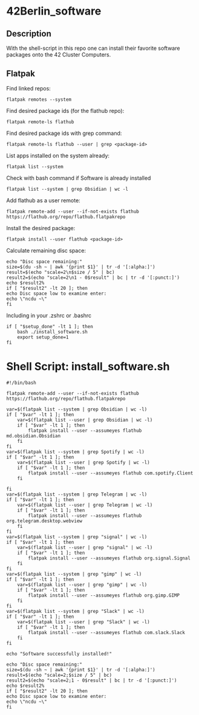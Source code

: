 # 42Berlin_software

## Description
With the shell-script in this repo one can install their favorite software packages onto the 42 Cluster Computers.

## Flatpak
Find linked repos:
```
flatpak remotes --system
```

Find desired package ids (for the flathub repo):
```
flatpak remote-ls flathub
```

Find desired package ids with grep command:
```
flatpak remote-ls flathub --user | grep <package-id>
```

List apps installed on the system already:
```
flatpak list --system
```

Check with bash command if Software is already installed
```
flatpak list --system | grep Obsidian | wc -l
```


Add flathub as a user remote:
```
flatpak remote-add --user --if-not-exists flathub https://flathub.org/repo/flathub.flatpakrepo
```

Install the desired package:
```
flatpak install --user flathub <package-id>
```

Calculate remaining disc space:
```
echo "Disc space remaining:"
size=$(du -sh ~ | awk '{print $1}' | tr -d '[:alpha:]')
result=$(echo "scale=2\n$size / 5" | bc)
result2=$(echo "scale=2\n1 - 0$result" | bc | tr -d '[:punct:]')
echo $result2%
if [ "$result2" -lt 20 ]; then
echo Disc space low to examine enter:
echo \"ncdu ~\"
fi
```
Including in your .zshrc or .bashrc
```
if [ "$setup_done" -lt 1 ]; then
	bash ./install_software.sh
	export setup_done=1
fi
```


# Shell Script: install_software.sh
```
#!/bin/bash

flatpak remote-add --user --if-not-exists flathub https://flathub.org/repo/flathub.flatpakrepo

var=$(flatpak list --system | grep Obsidian | wc -l)
if [ "$var" -lt 1 ]; then
	var=$(flatpak list --user | grep Obsidian | wc -l)
	if [ "$var" -lt 1 ]; then
		flatpak install --user --assumeyes flathub md.obsidian.Obsidian
	fi
fi
var=$(flatpak list --system | grep Spotify | wc -l)
if [ "$var" -lt 1 ]; then
	var=$(flatpak list --user | grep Spotify | wc -l)
	if [ "$var" -lt 1 ]; then
		flatpak install --user --assumeyes flathub com.spotify.Client
	fi
	
fi
var=$(flatpak list --system | grep Telegram | wc -l)
if [ "$var" -lt 1 ]; then
	var=$(flatpak list --user | grep Telegram | wc -l)
	if [ "$var" -lt 1 ]; then
		flatpak install --user --assumeyes flathub org.telegram.desktop.webview
	fi
fi
var=$(flatpak list --system | grep "signal" | wc -l)
if [ "$var" -lt 1 ]; then
	var=$(flatpak list --user | grep "signal" | wc -l)
	if [ "$var" -lt 1 ]; then
		flatpak install --user --assumeyes flathub org.signal.Signal
	fi
fi
var=$(flatpak list --system | grep "gimp" | wc -l)
if [ "$var" -lt 1 ]; then
	var=$(flatpak list --user | grep "gimp" | wc -l)
	if [ "$var" -lt 1 ]; then
		flatpak install --user --assumeyes flathub org.gimp.GIMP
	fi
fi
var=$(flatpak list --system | grep "Slack" | wc -l)
if [ "$var" -lt 1 ]; then
	var=$(flatpak list --user | grep "Slack" | wc -l)
	if [ "$var" -lt 1 ]; then
		flatpak install --user --assumeyes flathub com.slack.Slack
	fi
fi

echo "Software successfully installed!"

echo "Disc space remaining:"
size=$(du -sh ~ | awk '{print $1}' | tr -d '[:alpha:]')
result=$(echo "scale=2;$size / 5" | bc)
result2=$(echo "scale=2;1 - 0$result" | bc | tr -d '[:punct:]')
echo $result2%
if [ "$result2" -lt 20 ]; then
echo Disc space low to examine enter:
echo \"ncdu ~\"
fi
```
